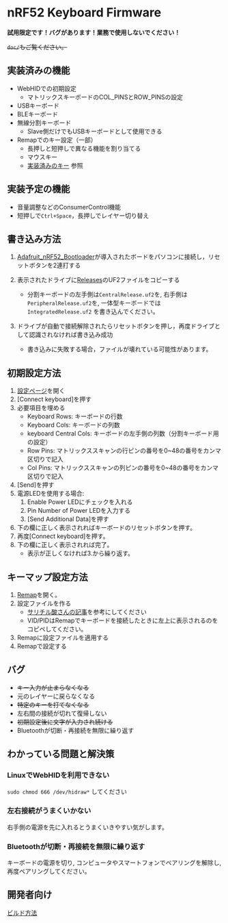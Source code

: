 # nRF52 Keyboard Firmware

**試用限定です！バグがあります！業務で使用しないでください！**

<del>`doc/`もご覧ください。</del>

## 実装済みの機能

* WebHIDでの初期設定
    - マトリックスキーボードのCOL_PINSとROW_PINSの設定
* USBキーボード
* BLEキーボード
* 無線分割キーボード
    * Slave側だけでもUSBキーボードとして使用できる
* Remapでのキー設定（一部）
    - 長押しと短押しで異なる機能を割り当てる
    - マウスキー
    - [実装済みのキー](./doc/Keycodes.md) 参照

## 実装予定の機能

* 音量調整などのConsumerControl機能
* 短押しで`Ctrl+Space`，長押しでレイヤー切り替え


## 書き込み方法

1. [Adafruit_nRF52_Bootloader](https://github.com/adafruit/Adafruit_nRF52_Bootloader)が導入されたボードをパソコンに接続し，リセットボタンを2連打する
2. 表示されたドライブに[Releases](https://github.com/yswallow/nRF52-keyboard-firmware/releases)のUF2ファイルをコピーする
    - 分割キーボードの左手側は`CentralRelease.uf2`を, 右手側は`PeripheralRelease.uf2`を, 一体型キーボードでは `IntegratedRelease.uf2` を書き込んでください。
    
3. ドライブが自動で接続解除されたらリセットボタンを押し，再度ドライブとして認識されなければ書き込み成功
    
    - 書き込みに失敗する場合，ファイルが壊れている可能性があります。

## 初期設定方法

1. [設定ページ](https://yswallow.github.io/javascript/simple/webhid/nrf52_init.html)を開く
2. [Connect keyboard]を押す
3. 必要項目を埋める
    * Keyboard Rows: キーボードの行数
    * Keyboard Cols: キーボードの列数
    * keyboard Central Cols: キーボードの左手側の列数（分割キーボード用の設定）
    * Row Pins: マトリックススキャンの行ピンの番号を0~48の番号をカンマ区切りで記入
    * Col Pins: マトリックススキャンの列ピンの番号を0~48の番号をカンマ区切りで記入
4. [Send]を押す
5. 電源LEDを使用する場合:
   1. Enable Power LEDにチェックを入れる
   2. Pin Number of Power LEDを入力する
   3. [Send Additional Data]を押す
6. 下の欄に正しく表示されればキーボードのリセットボタンを押す。
7. 再度[Connect keyboard]を押す。
8. 下の欄に正しく表示されれば完了。
    * 表示が正しくなければ3.から繰り返す。

## キーマップ設定方法

1. [Remap](https://remap-keys.app)を開く。
2. 設定ファイルを作る
    - [サリチル酸さんの記事](https://salicylic-acid3.hatenablog.com/entry/via-support#VIA%E3%81%AB%E8%AA%AD%E3%81%BF%E8%BE%BC%E3%81%BE%E3%81%9B%E3%82%8Bjson%E3%83%95%E3%82%A1%E3%82%A4%E3%83%AB%E3%82%92%E4%BD%9C%E6%88%90%E3%81%99%E3%82%8B)を参考にしてください
    - VID/PIDはRemapでキーボードを接続したときに左上に表示されるのをコピペしてください。
3. Remapに設定ファイルを適用する
4. Remapで設定する

## バグ

* <del>キー入力が止まらなくなる</del>
* 元のレイヤーに戻らなくなる
* <del>特定のキーを打てなくなる</del>
* 左右間の接続が切れて復帰しない
* <del>初期設定後に文字が入力され続ける</del>
* Bluetoothが切断・再接続を無限に繰り返す


## わかっている問題と解決策

### LinuxでWebHIDを利用できない

`sudo chmod 666 /dev/hidraw*` してください

### 左右接続がうまくいかない

右手側の電源を先に入れるとうまくいきやすい気がします。

### Bluetoothが切断・再接続を無限に繰り返す

キーボードの電源を切り, コンピュータやスマートフォンでペアリングを解除し, 再度ペアリングしてください。

## 開発者向け

[ビルド方法](https://github.com/yswallow/nRF52-keyboard-firmware/blob/main/doc/How_to_Build.md)

